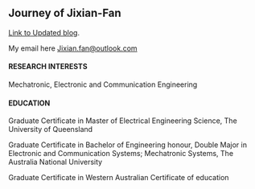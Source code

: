 
## Journey of Jixian-Fan

 [Link to Updated blog](https://www.google.com).


My email here Jixian.fan@outlook.com

#### RESEARCH INTERESTS

Mechatronic, Electronic and Communication Engineering

#### EDUCATION

Graduate Certificate in Master of Electrical Engineering Science, The University of Queensland 

Graduate Certificate in Bachelor of Engineering honour, Double Major in Electronic and Communication Systems; Mechatronic Systems, The Australia National University      	

Graduate Certificate in Western Australian Certificate of education
